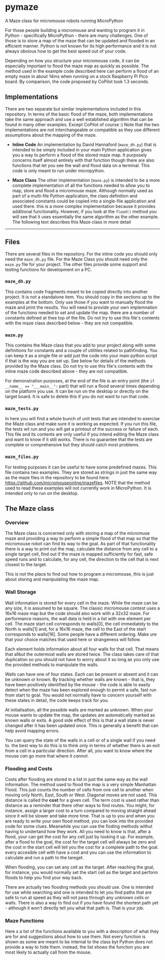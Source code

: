 # pymaze

A Maze class for micromouse robots running MicroPython

For those people building a micromouse and wanting to program it in Python - specifically 
MicroPython - there are many challenges. One of those is to store a map of the maze that can be updated and flooded in an efficient manner. Python is not known for its high performance and it is not always obvious how to get the best speed out of your code.

Depending on how you structure your micromouse code, it can be especially important to flood the maze map as quickly as possible. The method used in the example code described here can perform a flood of an empty maze in about 14ms when running on a stock Raspberry Pi Pico board. By comparison, the code proposed by CoPilot took 1.3 seconds.

## Implementations

There are two separate but similar implementations included in this repository. In terms of the basic flood of the maze, both implementations take the same approach and use a well established algorithm that can be found in many other examples. Except CoPilot of course :) Note that the two implementations are not interchangeable or compatible as they use different assumptions about the mapping of the maze.

 - **Inline Code**
An implementation by David Hannaford (`maze_dh.py`) that is intended to be simply included in your main Python application gives you a way to perform a flood of the stored maze map. It purposely concerns itself almost entirely with that function though there are also functions that let you see the wall and flood data on a terminal. This code is only meant to run under micropython. 


 - **Maze Class**
The other implementation (`maze.py`) is intended to be a more complete implementation of all the functions needed to allow you to map, store and flood a micromouse maze. Although normally used as part of a multi-file Python application, the class definition and associated constants could be copied into a single-file application and used there. this is a more complex implementation because it provides additional functionality. However, if you look at the `flood()` method you will see that it uses essentially the same algorithm as the other example. The following text describes this Maze class in more detail

---

## Files

There are several files in the repository. For the inline code you should only need the `maze_dh.py` file. For the Maze Class you should need only the `maze.py` file for your project. The other files provide some support and testing functions for development on a PC.

### `maze_dh.py`
This contains code fragments meant to be copied directly into another project. It is not a standalone item. You should copy in the sections up to the examples at the bottom. Only use those if you want to  manually flood the maze and print the results. You will need to provide your own implemnation of the functions needed to set and update the map. there are a number of constants defined at thee top of the file. Do not try to use this file's contents with the maze class described below - they are not compatible.


### `maze.py`
This contains the Maze class that you add to your project along with some definitions for constants and a couple of utilities related to pathfinding. You can keep it as a single file or add just the code into your main python script if that is the way you are set up. See below for details of the methods provided by the Maze class. Do not try to use this file's contents with the inline maze code described above - they are not compatible.

For demonstration purposes, at the end of the file is an entry point (the `if __name__ == "___main__":` part) that will run a flood several times depending on the platform you use. It can be run on the desktop or directly on the target board. It is safe to delete this if you do not want to run that code.


### `maze_tests.py`
In here you will find a whole bunch of unit tests that are intended to exercise the Maze class and make sure it is working as expected. If you run this file, the tests wil run and you will get a printout of the success or failure of each. This file and its contents are only useful if you intend editing the Maze class and want to know if it still works. There is no guarantee that the tests are complete or comprehensive but they should catch most problems.

### `maze_files.py`
For testing purposes it can be useful to have some predefined mazes. This file contains two examples. They are stored as strings in just the same way as the maze files in the repository to be found here: https://github.com/micromouseonline/mazefiles.
NOTE that the method used to read these examples will not currently work in MicroPython. It is intended only to run on the desktop. 


## The Maze class

### Overview
The Maze class is concerned only with storing a map of the micromuse maze and providing a way to perform a simple flood of that map so that the micromouse robot can find its way to the goal. As part of that functionality there is a way to print out the map, calculate the distance from any cell to a single target cell, find out if the maze is mapped sufficiently for fast, safe speed runs and to calculate, for any cell, the direction to the cell that is next closest to the target.

This is not the place to find out how to program a micromouse, this is just about storing and manipulating the maze map.

### Wall Storage
Wall information is stored for every cell in the maze. While the maze can be any size, it is assumed to be square. The classic micromouse contest uses a 16x16 maze map but the code should also work with a 32x32 maze. For performance reasons, the wall data is held in a list with one element per cell. The maze start cell corresponds to walls[0], the cell immediately to the North is walls[1] and, for a 16x16 maze, the cell to the East of the start corresponds to walls[16]. Some people have a different ordering. Make ure that your choice matches that used here or strangeness will follow.

Each element holds information about all four walls for that cell. That means that allbut the outermost walls are stored twice. The class takes care of that duplication so you should not have to worry about it so long as you only use the provided methods to manipulate the walls.

Walls can have one of four states. Each can be present or absent and it can be unknown or known. By tracking whether walls are known - that is, they have been positively identified by the mouse - the code is able to easily detect when the maze has been explored enough to permit a safe, fast run from start to goal. You would not normally have to concern yourself with these states in detail, the code keeps track for you.

At initialisation, all the possible walls are marked as unknown. When your mouse wants to update the map, the updates are automatically marked as known walls or exits. A good side effect of this is that a wall state is never changed after it has been updated once. This is generally a benefit that can help avoid mapping errors.

You can query the state of the walls in a cell or of a single wall if you need to. the best way to do this is to think only in terms of whether there is an exit from a cell in a particular direction. After all, you want to know where the mouse _can_ go more that where it _cannot_.

### Flooding and Costs
Costs after flooding are stored in a list in just the same way as the wall information. The method used to flood the map is a very simple Manhattan Flood. This just counts the number of cells from one cell to another when moving only North, East, South or West. Diagonal moves are not used. This distance is called the **cost** for a given cell. The term cost is used rather than distance as a reminder that there other ways to find routes. You might, for instance, assign a larger cost to a turn compared to moving straight ahead since it will be slower and take more time. That is up to you and when you are ready to write your own flood method, you can look into the provided code for some clues. Meanwhile you can use the floding methods withut having to undertand how they work. All you need to know is that, after a flood, your can get the cost for any cell just by looking it up. For example, after a flood to the goal, the cost for the target cell will always be zero and the cost in the start cell will tell you the cost for a complete path to the goal. every accesible cell with have a cost and you can use the information to calculate and run a path to the tareget.

When flooding, you can set any cell as the target. After reaching the goal, for  instance, you would normally set the start cell as the target and perform floods to help you find your way back.

There are actually two flooding methods you should use. One is intended for use while searching and one is intended to let you find paths that are safe to run at speed as they will not pass through any unknown cells or walls. There is also a way to find out if you have found the shortest path yet - although it won't directly tell you what that path is. That is your job.

### Maze Functions

Here s a list of the functions available to you with a description of what they are for and suggestions about how to use them. Not every function is shown as some are meant to be internal to the class byt Python does not provide a way to hide them. instead, the list shows the function you are most likely to actually call from the mouse.



